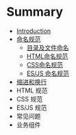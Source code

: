 # Summary

* [Introduction](README.md)
* [命名规范](chapter1.md)
  * [目录及文件命名](chapter1/mu-lu-ji-wen-jian-ming-ming.md)
  * [HTML命名规范](chapter1/htmlming-ming-gui-fan.md)
  * [CSS命名规范](chapter1/cssming-ming-gui-fan.md)
  * [ES/JS 命名规范](chapter1/cssming-ming-gui-fan/esjs-ming-ming-gui-fan.md)
* [缩进和换行](ming-ming-gui-fan.md)
* HTML 规范
* CSS 规范
* ES/JS 规范
* 常见问题
* 业务组件

